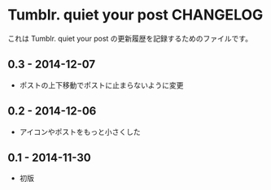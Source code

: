 # Tumblr. quiet your post CHANGELOG

これは Tumblr. quiet your post の更新履歴を記録するためのファイルです。

## 0.3 - 2014-12-07

* ポストの上下移動でポストに止まらないように変更

## 0.2 - 2014-12-06

* アイコンやポストをもっと小さくした

## 0.1 - 2014-11-30

* 初版
